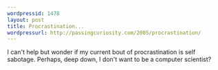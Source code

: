 ```yaml
--- 
wordpressid: 1478
layout: post
title: Procrastination...
wordpressurl: http://passingcuriosity.com/2005/procrastination/
---
```

I can't help but wonder if my current bout of procrastination is self sabotage. Perhaps, deep down, I don't want to be a computer scientist?
